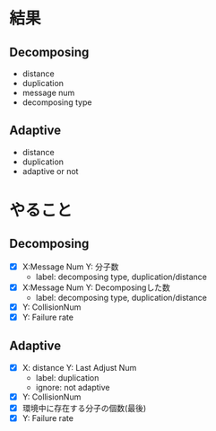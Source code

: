 # 結果
## Decomposing
- distance
- duplication
- message num
- decomposing type

## Adaptive
- distance
- duplication
- adaptive or not

# やること
## Decomposing
- [x] X:Message Num Y: 分子数
  - label: decomposing type, duplication/distance
- [x] X:Message Num Y: Decomposingした数
  - label: decomposing type, duplication/distance
- [x] Y: CollisionNum
- [x] Y: Failure rate

## Adaptive
- [x] X: distance Y: Last Adjust Num
  - label: duplication
  - ignore: not adaptive
- [x] Y: CollisionNum
- [x] 環境中に存在する分子の個数(最後)
- [x] Y: Failure rate
